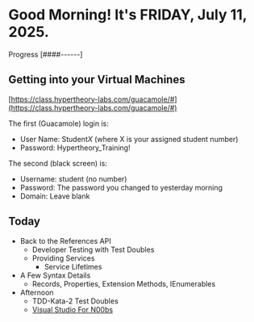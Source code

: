 # Good Morning! It's FRIDAY, July 11, 2025.

Progress [####------]

## Getting into your Virtual Machines

[https://class.hypertheory-labs.com/guacamole/#](https://class.hypertheory-labs.com/guacamole/#)

The first (Guacamole) login is:

- User Name: Student*X* (where X is your assigned student number)
- Password: Hypertheory_Training!

The second (black screen) is:

- Username: student (no number)
- Password: The password you changed to yesterday morning
- Domain: Leave blank

## Today

- Back to the References API
    - Developer Testing with Test Doubles
    - Providing Services 
        - Service Lifetimes
- A Few Syntax Details
    - Records, Properties, Extension Methods, IEnumerables
- Afternoon
    - TDD-Kata-2 Test Doubles
    - [Visual Studio For N00bs](https://hypertheory.podia.com/mastering-your-development-tools-visual-studio)